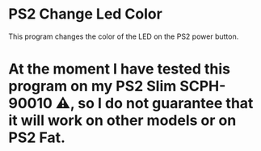 # PS2 Change Led Color

This program changes the color of the LED on the PS2 power button.

# At the moment I have tested this program on my PS2 Slim SCPH-90010 ⚠️, so I do not guarantee that it will work on other models or on PS2 Fat.
